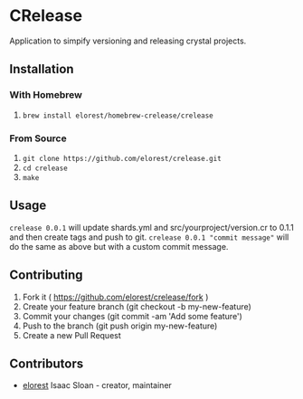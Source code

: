 # CRelease

Application to simpify versioning and releasing crystal projects.

## Installation

### With Homebrew 
1. `brew install elorest/homebrew-crelease/crelease`

### From Source
1. `git clone https://github.com/elorest/crelease.git`
2. `cd crelease`
3. `make`



## Usage

`crelease 0.0.1` will update shards.yml and src/yourproject/version.cr to 0.1.1 and then create tags and push to git.
`crelease 0.0.1 "commit message"` will do the same as above but with a custom commit message. 

## Contributing

1. Fork it ( https://github.com/elorest/crelease/fork )
2. Create your feature branch (git checkout -b my-new-feature)
3. Commit your changes (git commit -am 'Add some feature')
4. Push to the branch (git push origin my-new-feature)
5. Create a new Pull Request

## Contributors

- [elorest](https://github.com/elorest) Isaac Sloan - creator, maintainer
